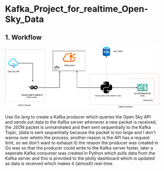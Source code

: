 # Kafka_Project_for_realtime_Open-Sky_Data

## 1. Workflow

![Workflow](https://github.com/Omkar-Pats/Kafka_Project_for_realtime_Open-Sky_Data/blob/main/assets/Workflow.png)

Use Go lang to create a Kafka producer which queries the Open Sky API and sends out data to the Kafka server whenever a new packet is received, the JSON packet is unmarshaled and then sent sequentially to the Kafka Topic, (data is sent sequentially because the packet is too large and I don't wanna over whelm the process, another reason is the API has a request limit, so we don't want to exhaust it) the reason the producer was created in Go was so that the producer could write to the Kafka server faster, later a seperate Kafka consumer was created in Python which pulls data from the Kafka server and this is provided to the plotly dashboard which is updated as data is received which makes it (almost!) real-time.



